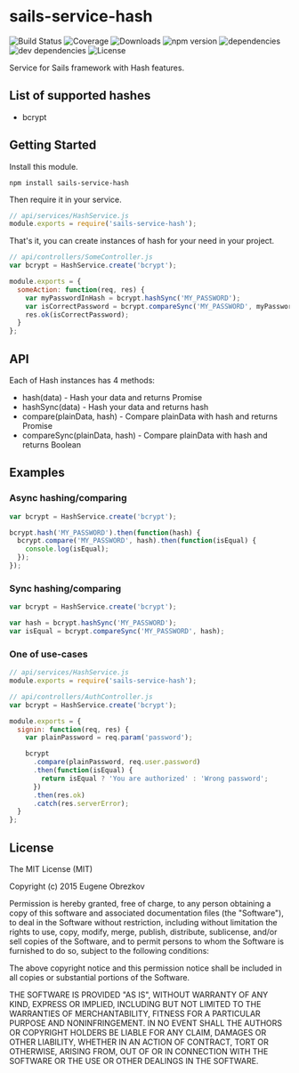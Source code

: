 # sails-service-hash

![Build Status](https://img.shields.io/travis/ghaiklor/sails-service-hash.svg) ![Coverage](https://img.shields.io/coveralls/ghaiklor/sails-service-hash.svg) ![Downloads](https://img.shields.io/npm/dm/sails-service-hash.svg) ![npm version](https://img.shields.io/npm/v/sails-service-hash.svg) ![dependencies](https://img.shields.io/david/ghaiklor/sails-service-hash.svg) ![dev dependencies](https://img.shields.io/david/dev/ghaiklor/sails-service-hash.svg) ![License](https://img.shields.io/npm/l/sails-service-hash.svg)

Service for Sails framework with Hash features.

## List of supported hashes

- bcrypt

## Getting Started

Install this module.

```shell
npm install sails-service-hash
```

Then require it in your service.

```javascript
// api/services/HashService.js
module.exports = require('sails-service-hash');
```

That's it, you can create instances of hash for your need in your project.

```javascript
// api/controllers/SomeController.js
var bcrypt = HashService.create('bcrypt');

module.exports = {
  someAction: function(req, res) {
    var myPasswordInHash = bcrypt.hashSync('MY_PASSWORD');
    var isCorrectPassword = bcrypt.compareSync('MY_PASSWORD', myPasswordInHash);
    res.ok(isCorrectPassword);
  }
};
```

## API

Each of Hash instances has 4 methods:

- hash(data) - Hash your data and returns Promise
- hashSync(data) - Hash your data and returns hash
- compare(plainData, hash) - Compare plainData with hash and returns Promise
- compareSync(plainData, hash) - Compare plainData with hash and returns Boolean

## Examples

### Async hashing/comparing

```javascript
var bcrypt = HashService.create('bcrypt');

bcrypt.hash('MY_PASSWORD').then(function(hash) {
  bcrypt.compare('MY_PASSWORD', hash).then(function(isEqual) {
    console.log(isEqual);
  });
});
```

### Sync hashing/comparing

```javascript
var bcrypt = HashService.create('bcrypt');

var hash = bcrypt.hashSync('MY_PASSWORD');
var isEqual = bcrypt.compareSync('MY_PASSWORD', hash);
```

### One of use-cases

```javascript
// api/services/HashService.js
module.exports = require('sails-service-hash');

// api/controllers/AuthController.js
var bcrypt = HashService.create('bcrypt');

module.exports = {
  signin: function(req, res) {
    var plainPassword = req.param('password');

    bcrypt
      .compare(plainPassword, req.user.password)
      .then(function(isEqual) {
        return isEqual ? 'You are authorized' : 'Wrong password';
      })
      .then(res.ok)
      .catch(res.serverError);
  }
};
```

## License

The MIT License (MIT)

Copyright (c) 2015 Eugene Obrezkov

Permission is hereby granted, free of charge, to any person obtaining a copy
of this software and associated documentation files (the "Software"), to deal
in the Software without restriction, including without limitation the rights
to use, copy, modify, merge, publish, distribute, sublicense, and/or sell
copies of the Software, and to permit persons to whom the Software is
furnished to do so, subject to the following conditions:

The above copyright notice and this permission notice shall be included in all
copies or substantial portions of the Software.

THE SOFTWARE IS PROVIDED "AS IS", WITHOUT WARRANTY OF ANY KIND, EXPRESS OR
IMPLIED, INCLUDING BUT NOT LIMITED TO THE WARRANTIES OF MERCHANTABILITY,
FITNESS FOR A PARTICULAR PURPOSE AND NONINFRINGEMENT. IN NO EVENT SHALL THE
AUTHORS OR COPYRIGHT HOLDERS BE LIABLE FOR ANY CLAIM, DAMAGES OR OTHER
LIABILITY, WHETHER IN AN ACTION OF CONTRACT, TORT OR OTHERWISE, ARISING FROM,
OUT OF OR IN CONNECTION WITH THE SOFTWARE OR THE USE OR OTHER DEALINGS IN THE
SOFTWARE.
